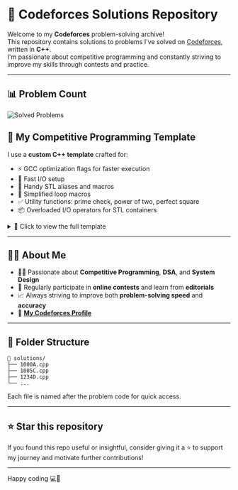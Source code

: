 # 🚀 Codeforces Solutions Repository

Welcome to my **Codeforces** problem-solving archive!  
This repository contains solutions to problems I've solved on [Codeforces](https://codeforces.com/), written in **C++**.  
I'm passionate about competitive programming and constantly striving to improve my skills through contests and practice.

---
## 📊 Problem Count

![Solved Problems](https://img.shields.io/badge/Solved_Problems-<count>-brightgreen)

## 📌 My Competitive Programming Template

I use a **custom C++ template** crafted for:

- ⚡️ GCC optimization flags for faster execution  
- 🧵 Fast I/O setup  
- 🧰 Handy STL aliases and macros  
- 🔁 Simplified loop macros  
- ✅ Utility functions: prime check, power of two, perfect square  
- 📦 Overloaded I/O operators for STL containers  

<details>
<summary>📄 Click to view the full template</summary>

```cpp
// GCC Optimizations
#pragma GCC optimize("Ofast")
#pragma GCC optimize("no-stack-protector")
#pragma GCC optimize("unroll-loops")
#pragma GCC target("sse,sse2,sse3,ssse3,popcnt,abm,mmx,tune=native")
#pragma GCC optimize("fast-math")
#pragma GCC optimize("Ofast")
#pragma GCC optimize("unroll-loops")
#pragma GCC target("avx,avx2,fma")

#include <bits/stdc++.h>
using namespace std;

typedef long long int ll;
typedef long double ld;
typedef pair<ll, ll> pll;
typedef vector<ll> vll;
typedef vector<ld> vld;
typedef vector<string> vs;
typedef vector<pll> vpll;
typedef map<ll, ll> mll;
typedef set<ll> sll;
typedef unordered_map<ll, ll> umll;
typedef unordered_set<ll> usll;
typedef priority_queue<ll> pq_max;
typedef priority_queue<ll, vector<ll>, greater<ll>> pq_min;
#define umap unordered_map
#define uset unordered_set

#define yes cout<<"YES"<<endl;
#define no cout<<"NO"<<endl;
#define pi (3.14159265358979323846)
#define mod 1000000007
#define inf LLONG_MAX
#define pb push_back
#define ppb pop_back
#define pf push_front
#define is insert
#define mp make_pair
#define ff first
#define ss second
#define all(x) x.begin(), x.end()
#define rall(x) x.rbegin(), x.rend()
#define sz(x) ((ll)(x).size())
#define max3(a, b, c) max(c, max(a, b))
#define max4(a, b, c, d) max(d, max(c, max(a, b)))
#define min3(a, b, c) min(c, min(a, b))
#define min4(a, b, c, d) min(d, min(c, min(a, b)))
#define print(x) cout << x;
#define sprint(x) cout << x << " ";
#define eprint(x) cout << x << endl;
#define sorta(ds) sort(all(ds))
#define sortd(ds) sort(rall(ds))

#define rfr(n) for(ll i=(n)-1; i>=0; i--)
#define rep1(i,a,b) for(ll i=(a); i<=(b); i++)
#define fr(n) for(ll i=0; i<(n); i++)
#define nesfr(x,y) for(ll i=0; i<(x); i++) for(ll j=0; j<(y); j++)
#define rep(i,a,b) for(ll i=(a); i<(b); i++)

#define fast ios_base::sync_with_stdio(false); cin.tie(nullptr); cout.tie(nullptr);

template<typename T1, typename T2> // cin >> pair<T1, T2>
istream& operator>>(istream &istream, pair<T1, T2> &p) { return (istream >> p.first >> p.second); }
template<typename T> // cin >> vector<T>
istream& operator>>(istream &istream, vector<T> &v) {for (auto &it : v)cin >> it; return istream;}
template<typename T1, typename T2> // cout << pair<T1, T2>
ostream& operator<<(ostream &ostream, const pair<T1, T2> &p) { return (ostream << p.first << " " << p.second); }
template<typename T> // cout << vector<T>
ostream& operator<<(ostream &ostream, const vector<T> &c) { for (auto &it : c) cout << it << " "; return ostream; }
template <typename T> // cout << set<T>
ostream& operator<<(ostream& os, const set<T>& v) {for (auto it : v) {os << it; if (it != *v.rbegin())os << " ";} os << "\n"; return os;}
template <typename T, typename S> // cout << map<T,S>
ostream& operator<<(ostream& os, const map<T, S>& v) {for (auto it : v) os << it.first << " " << it.second << "\n"; return os;}

bool isPrime(ll n) {if (n <= 1)return false; if (n <= 3)return true; if (n % 2 == 0 || n % 3 == 0)return false; for (int i = 5; i * i <= n; i = i + 6)if (n % i == 0 || n % (i + 2) == 0)return false; return true;}
bool isPowerOfTwo(ll x) {if (x == 0)return false; return (x & (x - 1)) == 0;}
bool isPerfectSquare(ll x) {if (x >= 0) {ll sr = sqrt(x); return (sr * sr == x);} return false;}

int main() {
    fast;
    ll t; cin>>t;
    while(t--){

        
    }

    return 0;
}
```

</details>

---

## 🙋‍♂️ About Me

- 🧑‍💻 Passionate about **Competitive Programming**, **DSA**, and **System Design**  
- 🎯 Regularly participate in **online contests** and learn from **editorials**  
- 📈 Always striving to improve both **problem-solving speed** and **accuracy**  
- 🔗 [**My Codeforces Profile**](https://codeforces.com/profile/AyushManwatkar)

---

## 📂 Folder Structure

```
📁 solutions/
├── 1000A.cpp
├── 1005C.cpp
├── 1234D.cpp
└── ...
```

Each file is named after the problem code for quick access.

---

## ⭐ Star this repository

If you found this repo useful or insightful, consider giving it a ⭐ to support my journey and motivate further contributions!

---

Happy coding 💻💪

